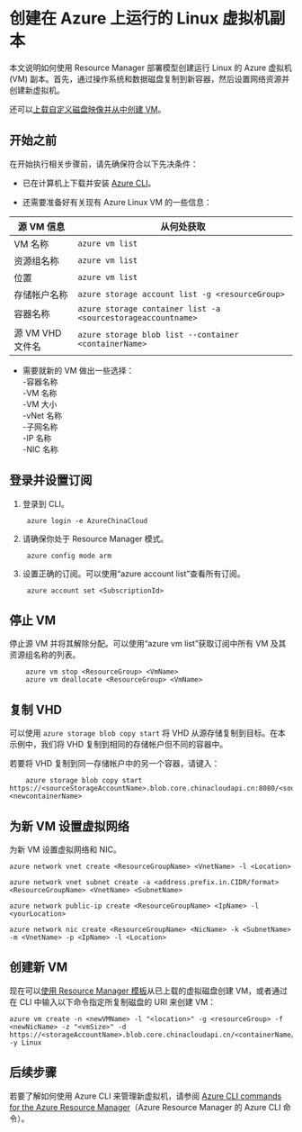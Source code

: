<properties
	pageTitle="创建 Azure Linux VM 的副本 | Azure"
	description="了解如何在 Resource Manager 部署模型中创建 Azure Linux 虚拟机的副本"
	services="virtual-machines-linux"
	documentationCenter=""
	authors="cynthn"
	manager="timlt"
	tags="azure-resource-manager"/>  


<tags
	ms.service="virtual-machines-linux"
	ms.date="07/28/2016"
	wacn.date="09/05/2016"/>

# 创建在 Azure 上运行的 Linux 虚拟机副本


本文说明如何使用 Resource Manager 部署模型创建运行 Linux 的 Azure 虚拟机 (VM) 副本。首先，通过操作系统和数据磁盘复制到新容器，然后设置网络资源并创建新虚拟机。

还可以[上载自定义磁盘映像并从中创建 VM](/documentation/articles/virtual-machines-linux-upload-vhd/)。


## 开始之前

在开始执行相关步骤前，请先确保符合以下先决条件：

- 已在计算机上下载并安装 [Azure CLI](../xplat-cli-install.md)。

- 还需要准备好有关现有 Azure Linux VM 的一些信息：

| 源 VM 信息 | 从何处获取 |
|------------|-----------------|
| VM 名称 | `azure vm list` |
| 资源组名称 | `azure vm list` |
| 位置 | `azure vm list` |
| 存储帐户名称 | `azure storage account list -g <resourceGroup>` |
| 容器名称 | `azure storage container list -a <sourcestorageaccountname>` |
| 源 VM VHD 文件名 | `azure storage blob list --container <containerName>` |



- 需要就新的 VM 做出一些选择：
     <br> -容器名称 
     <br> -VM 名称 
     <br> -VM 大小 
     <br> -vNet 名称 
     <br> -子网名称 
     <br> -IP 名称 
     <br> -NIC 名称
	

## 登录并设置订阅

1. 登录到 CLI。
		
		azure login -e AzureChinaCloud

2. 请确保你处于 Resource Manager 模式。
	
		azure config mode arm

3. 设置正确的订阅。可以使用“azure account list”查看所有订阅。

		azure account set <SubscriptionId>



## 停止 VM 

停止源 VM 并将其解除分配。可以使用“azure vm list”获取订阅中所有 VM 及其资源组名称的列表。
	
		azure vm stop <ResourceGroup> <VmName>
		azure vm deallocate <ResourceGroup> <VmName>




## 复制 VHD


可以使用 `azure storage blob copy start` 将 VHD 从源存储复制到目标。在本示例中，我们将 VHD 复制到相同的存储帐户但不同的容器中。

若要将 VHD 复制到同一存储帐户中的另一个容器，请键入：

		azure storage blob copy start https://<sourceStorageAccountName>.blob.core.chinacloudapi.cn:8080/<sourceContainerName>/<SourceVHDFileName.vhd> <newcontainerName>
		

## 为新 VM 设置虚拟网络

为新 VM 设置虚拟网络和 NIC。

	azure network vnet create <ResourceGroupName> <VnetName> -l <Location>

	azure network vnet subnet create -a <address.prefix.in.CIDR/format> <ResourceGroupName> <VnetName> <SubnetName>

	azure network public-ip create <ResourceGroupName> <IpName> -l <yourLocation>

	azure network nic create <ResourceGroupName> <NicName> -k <SubnetName> -m <VnetName> -p <IpName> -l <Location>


## 创建新 VM 

现在可以[使用 Resource Manager 模板](https://github.com/Azure/azure-quickstart-templates/tree/master/201-vm-from-specialized-vhd)从已上载的虚拟磁盘创建 VM，或者通过在 CLI 中输入以下命令指定所复制磁盘的 URI 来创建 VM：

	azure vm create -n <newVMName> -l "<location>" -g <resourceGroup> -f <newNicName> -z "<vmSize>" -d https://<storageAccountName>.blob.core.chinacloudapi.cn/<containerName/<fileName.vhd> -y Linux



## 后续步骤

若要了解如何使用 Azure CLI 来管理新虚拟机，请参阅 [Azure CLI commands for the Azure Resource Manager](/documentation/articles/azure-cli-arm-commands/)（Azure Resource Manager 的 Azure CLI 命令）。

<!---HONumber=Mooncake_0829_2016-->
